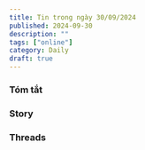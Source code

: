 ```yaml
---
title: Tin trong ngày 30/09/2024
published: 2024-09-30
description: ""
tags: ["online"]
category: Daily
draft: true
---
```


### Tóm tắt 

### Story


### Threads 
